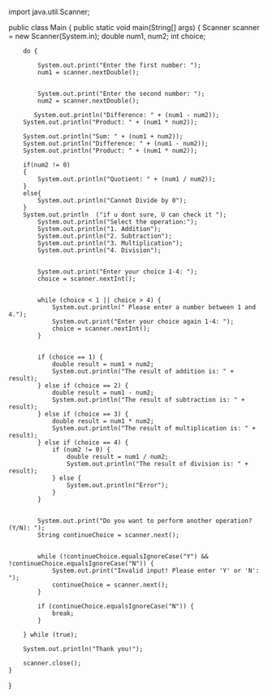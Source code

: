 import java.util.Scanner;

public class Main {
    public static void main(String[] args) {
        Scanner scanner = new Scanner(System.in);
        double num1, num2;
        int choice;
        
        do {
           
            System.out.print("Enter the first number: ");
            num1 = scanner.nextDouble();
            
            
            System.out.print("Enter the second number: ");
            num2 = scanner.nextDouble();

           System.out.println("Difference: " + (num1 - num2));
        System.out.println("Product: " + (num1 * num2));
        
        System.out.println("Sum: " + (num1 + num2));
        System.out.println("Difference: " + (num1 - num2));
        System.out.println("Product: " + (num1 * num2));
        
        if(num2 != 0)
        {
            System.out.println("Quotient: " + (num1 / num2));
        }
        else{
            System.out.println("Cannot Divide by 0");
        }
        System.out.println  ("if u dont sure, U can check it ");
            System.out.println("Select the operation:");
            System.out.println("1. Addition");
            System.out.println("2. Subtraction");
            System.out.println("3. Multiplication");
            System.out.println("4. Division");

           
            System.out.print("Enter your choice 1-4: ");
            choice = scanner.nextInt();

            
            while (choice < 1 || choice > 4) {
                System.out.println(" Please enter a number between 1 and 4.");
                System.out.print("Enter your choice again 1-4: ");
                choice = scanner.nextInt();
            }

            
            if (choice == 1) {
                double result = num1 + num2;
                System.out.println("The result of addition is: " + result);
            } else if (choice == 2) {
                double result = num1 - num2;
                System.out.println("The result of subtraction is: " + result);
            } else if (choice == 3) {
                double result = num1 * num2;
                System.out.println("The result of multiplication is: " + result);
            } else if (choice == 4) {
                if (num2 != 0) {
                    double result = num1 / num2;
                    System.out.println("The result of division is: " + result);
                } else {
                    System.out.println("Error");
                }
            }

           
            System.out.print("Do you want to perform another operation? (Y/N): ");
            String continueChoice = scanner.next();
            
           
            while (!continueChoice.equalsIgnoreCase("Y") && !continueChoice.equalsIgnoreCase("N")) {
                System.out.print("Invalid input! Please enter 'Y' or 'N': ");
                continueChoice = scanner.next();
            }
            
            if (continueChoice.equalsIgnoreCase("N")) {
                break; 
            }
            
        } while (true); 
        
        System.out.println("Thank you!");
        
        scanner.close();
    }
}
